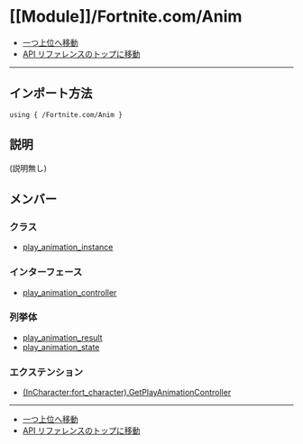 # [[Module]]/Fortnite.com/Anim

- [一つ上位へ移動](../main.md)
- [API リファレンスのトップに移動](../../main.md)

---

## インポート方法

```verse
using { /Fortnite.com/Anim }
```

## 説明

(説明無し)

## メンバー

### クラス

- [play_animation_instance](./C_play_animation_instance/main.md)

### インターフェース

- [play_animation_controller](./I_play_animation_controller/main.md)

### 列挙体

- [play_animation_result](./EN_play_animation_result/main.md)
- [play_animation_state](./EN_play_animation_state/main.md)

### エクステンション

- [(InCharacter:fort_character).GetPlayAnimationController](./EX_-lpar-InCharacter-colon-fort_character-rpar-.GetPlayAnimationController/main.md)

---

- [一つ上位へ移動](../main.md)
- [API リファレンスのトップに移動](../../main.md)
